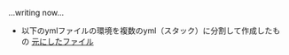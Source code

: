 ...writing now...

- 以下のymlファイルの環境を複数のyml（スタック）に分割して作成したもの
[元にしたファイル](../ec2_basic_configuration/main.yml)
